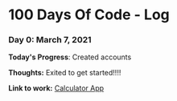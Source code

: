 # 100 Days Of Code - Log

### Day 0: March 7, 2021 
**Today's Progress**: Created accounts

**Thoughts:** Exited to get started!!!!

**Link to work:** [Calculator App](http://www.example.com)